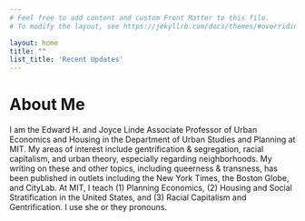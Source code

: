 ```yaml
---
# Feel free to add content and custom Front Matter to this file.
# To modify the layout, see https://jekyllrb.com/docs/themes/#overriding-theme-defaults

layout: home
title: ""
list_title: 'Recent Updates'
---
```


# About Me
I am the Edward H. and Joyce Linde Associate Professor of Urban Economics and Housing in the Department of Urban Studies and Planning at MIT. My areas of interest include gentrification & segregation, racial capitalism, 
and urban theory, especially regarding neighborhoods. My writing on these and other topics, including queerness & transness, has been published in outlets including the New York Times, the Boston Globe, and CityLab. At MIT, I teach (1) Planning Economics, (2) Housing and Social Stratification in the United States, and (3) Racial Capitalism and Gentrification. I use she or they pronouns.
